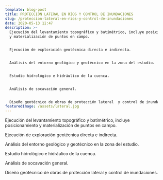 ```yaml
---
template: blog-post
title: PROTECCIÓN LATERAL EN RÍOS Y CONTROL DE INUNDACIONES
slug: /proteccion-lateral-en-rios-y-control-de-inundaciones
date: 2020-05-13 12:47
description: >-
  Ejecución del levantamiento topográfico y batimétrico, incluye posicionamiento
  y materialización de puntos en campo.


  Ejecución de exploración geotécnica directa e indirecta.


  Análisis del entorno geológico y geotécnico en la zona del estudio.


  Estudio hidrológico e hidráulico de la cuenca.


  Análisis de socavación general.


  Diseño geotécnico de obras de protección lateral  y control de inundaciones.
featuredImage: /assets/lateral.jpg
---
```

Ejecución del levantamiento topográfico y batimétrico, incluye posicionamiento y materialización de puntos en campo.

Ejecución de exploración geotécnica directa e indirecta.

Análisis del entorno geológico y geotécnico en la zona del estudio.

Estudio hidrológico e hidráulico de la cuenca.

Análisis de socavación general.

Diseño geotécnico de obras de protección lateral y control de inundaciones.